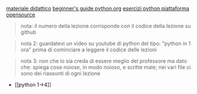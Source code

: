[materiale didattico](https://github.com/glucatv/Programmazione-dei-Calcolatori-aa23-24/)
[beginner's guide python.org](https://wiki.python.org/moin/BeginnersGuide)
[esercizi python piattaforma opensource](https://www.hackinscience.org/)
> nota: il numero della lezione corrisponde con il codice della lezione su github

>  nota 2: guardatevi un video su youtube di python del tipo: "python in 1 ora" prima di cominciare a leggere il codice delle lezioni

> nota 3: non che io sia creda di essere meglio del professore ma dato che: spiega cose noiose, in modo noioso, e scritte male; nei vari file ci sono dei riassunti di ogni lezione

* [[python 1->4]]

